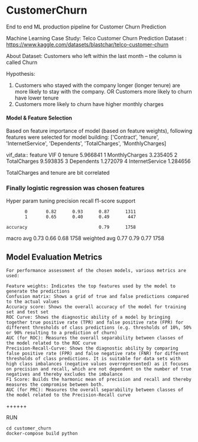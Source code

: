 # CustomerChurn
End to end ML production pipeline for Customer Churn Prediction 

Machine Learning Case Study: Telco Customer Churn Prediction
Dataset : https://www.kaggle.com/datasets/blastchar/telco-customer-churn

About Dataset:
Customers who left within the last month – the column is called Churn

Hypothesis:
1. Customers who stayed with the company longer (longer tenure) are more likely to stay with the company. OR Customers more likely to churn have lower tenure
2. Customers more likely to churn have higher monthly charges

#### Model & Feature Selection
Based on feature importance of model (based on feature weights), following features were selected for model building: ['Contract', 'tenure', 'InternetService', 'Dependents', 'TotalCharges', 'MonthlyCharges]

vif_data::            feature       VIF
0                      tenure  5.966841
1                      MonthlyCharges  3.235405
2                      TotalCharges  9.593835
3                      Dependents  1.272079
4                      InternetService  1.284656

TotalCharges and tenure are bit correlated


### Finally logistic regression was chosen features
Hyper param tuning
              precision    recall  f1-score   support

           0       0.82      0.93      0.87      1311
           1       0.65      0.40      0.49       447

    accuracy                           0.79      1758
   macro avg       0.73      0.66      0.68      1758
weighted avg       0.77      0.79      0.77      1758

## Model Evaluation Metrics
```
For performance assessment of the chosen models, various metrics are used:

Feature weights: Indicates the top features used by the model to generate the predictions
Confusion matrix: Shows a grid of true and false predictions compared to the actual values
Accuracy score: Shows the overall accuracy of the model for training set and test set
ROC Curve: Shows the diagnostic ability of a model by bringing together true positive rate (TPR) and false positive rate (FPR) for different thresholds of class predictions (e.g. thresholds of 10%, 50% or 90% resulting to a prediction of churn)
AUC (for ROC): Measures the overall separability between classes of the model related to the ROC curve
Precision-Recall-Curve: Shows the diagnostic ability by comparing false positive rate (FPR) and false negative rate (FNR) for different thresholds of class predictions. It is suitable for data sets with high class imbalances (negative values overrepresented) as it focuses on precision and recall, which are not dependent on the number of true negatives and thereby excludes the imbalance
F1 Score: Builds the harmonic mean of precision and recall and thereby measures the compromise between both.
AUC (for PRC): Measures the overall separability between classes of the model related to the Precision-Recall curve
```

++++++

RUN
```
cd customer_churn
docker-compose build python
```
